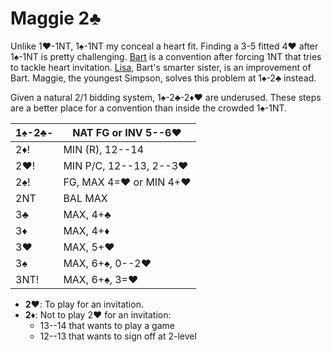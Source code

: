 # Maggie 2♣

Unlike 1♥-1NT, 1♠-1NT my conceal a heart fit.  Finding a 3-5 fitted 4♥ after
1♠-1NT is pretty challenging.  [Bart] is a convention after forcing 1NT that
tries to tackle heart invitation.  [Lisa], Bart's smarter sister, is an
improvement of Bart.  Maggie, the youngest Simpson, solves this problem at
1♠-2♣ instead.

[Bart]: https://www.larryco.com/bridge-articles/bart
[Lisa]: https://www.bridgewebs.com/ocala/Lisa%20Bidding%20Convention.pdf

Given a natural 2/1 bidding system, 1♠-2♣-2♦♥ are underused.  These steps are a
better place for a convention than inside the crowded 1♠-1NT.

| 1♠-2♣- | NAT FG or INV 5--6♥ |
|--------|---------------------|
| 2♦!    | MIN (R), 12--14
| 2♥!    | MIN P/C, 12--13, 2--3♥
| 2♠!    | FG, MAX 4=♥ or MIN 4+♥
| 2NT    | BAL MAX
| 3♣     | MAX, 4+♣
| 3♦     | MAX, 4+♦
| 3♥     | MAX, 5+♥
| 3♠     | MAX, 6+♠, 0--2♥
| 3NT!   | MAX, 6+♠, 3=♥

- **2♥**: To play for an invitation.
- **2♦**: Not to play 2♥ for an invitation:
  - 13--14 that wants to play a game
  - 12--13 that wants to sign off at 2-level